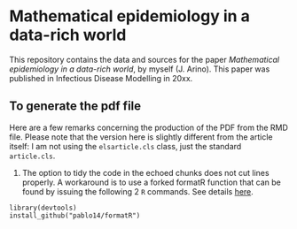 # Mathematical epidemiology in a data-rich world
This repository contains the data and sources for the paper *Mathematical epidemiology in a data-rich world*, by myself (J. Arino). This paper was published in Infectious Disease Modelling in 20xx.

## To generate the pdf file
Here are a few remarks concerning the production of the PDF from the RMD file. Please note that the version here is slightly different from the article itself: I am not using the `elsarticle.cls` class, just the standard `article.cls`.

1. The option to tidy the code in the echoed chunks does not cut lines properly. A workaround is to use a forked formatR function that can be found by issuing the following 2 `R` commands. See details [here](https://stackoverflow.com/questions/20778635/formatr-width-cutoff-issue).
```
library(devtools)
install_github("pablo14/formatR")
```
